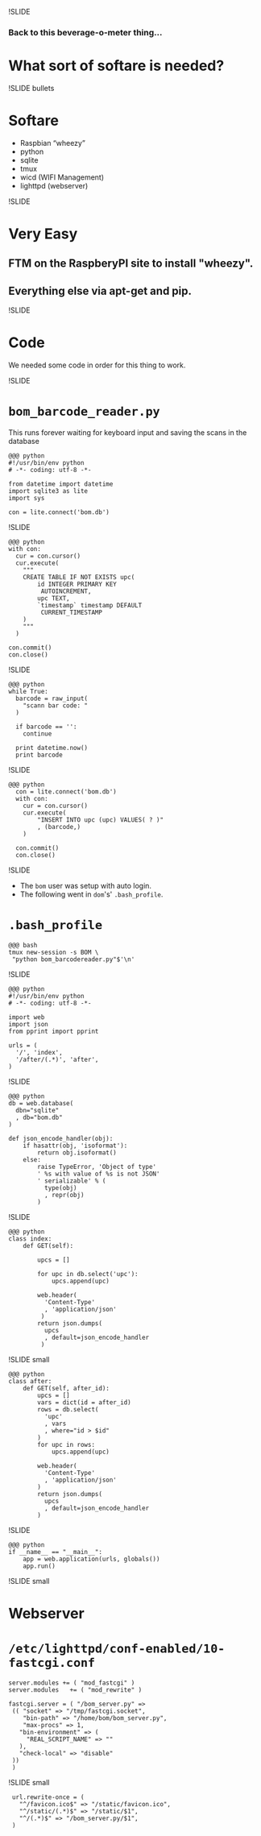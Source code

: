 !SLIDE

### Back to this beverage-o-meter thing... ###

# What sort of softare is needed? #

!SLIDE bullets

# Softare #

* Raspbian “wheezy”
* python
* sqlite
* tmux
* wicd (WIFI Management)
* lighttpd (webserver)

!SLIDE

# Very Easy #

## FTM on the RaspberyPI site to install "wheezy". ##

## Everything else via apt-get and pip. ##

!SLIDE

# Code #

We needed some code in order for this thing to work.

!SLIDE

# `bom_barcode_reader.py` #

This runs forever waiting for keyboard input and saving the scans in the
database

    @@@ python
    #!/usr/bin/env python
    # -*- coding: utf-8 -*-
     
    from datetime import datetime
    import sqlite3 as lite
    import sys
     
    con = lite.connect('bom.db')

!SLIDE

    @@@ python
    with con:
      cur = con.cursor()
      cur.execute(
        """
        CREATE TABLE IF NOT EXISTS upc(
            id INTEGER PRIMARY KEY
             AUTOINCREMENT,
            upc TEXT,
            `timestamp` timestamp DEFAULT
             CURRENT_TIMESTAMP
        )
        """
      )
     
    con.commit()
    con.close()

!SLIDE

    @@@ python 
    while True:
      barcode = raw_input(
      	"scann bar code: "
      )
     
      if barcode == '':
        continue
     
      print datetime.now()
      print barcode

!SLIDE

    @@@ python 
      con = lite.connect('bom.db')
      with con:
        cur = con.cursor()
        cur.execute(
            "INSERT INTO upc (upc) VALUES( ? )"
            , (barcode,)
        )
     
      con.commit()
      con.close()

!SLIDE

* The `bom` user was setup with auto login.
* The following went in `dom`'s' `.bash_profile`.

# `.bash_profile` #

    @@@ bash
    tmux new-session -s BOM \
     "python bom_barcodereader.py"$'\n'

!SLIDE

	@@@ python
    #!/usr/bin/env python
    # -*- coding: utf-8 -*-
     
    import web
    import json
    from pprint import pprint
     
    urls = (
      '/', 'index',
      '/after/(.*)', 'after',
    )

!SLIDE

    @@@ python
    db = web.database(
      dbn="sqlite"
      , db="bom.db"
    )
    
    def json_encode_handler(obj):
        if hasattr(obj, 'isoformat'):
            return obj.isoformat()
        else:
            raise TypeError, 'Object of type'
            ' %s with value of %s is not JSON'
            ' serializable' % (
              type(obj)
              , repr(obj)
            ) 
 
!SLIDE

    @@@ python
    class index:
        def GET(self):
     
            upcs = []
     
            for upc in db.select('upc'):
                upcs.append(upc)
     
            web.header(
              'Content-Type'
              , 'application/json'
             )
            return json.dumps(
              upcs
              , default=json_encode_handler
             )

!SLIDE small

    @@@ python
    class after:
        def GET(self, after_id):
            upcs = []
            vars = dict(id = after_id)
            rows = db.select(
              'upc'
              , vars
              , where="id > $id"
            )
            for upc in rows:
                upcs.append(upc)
     
            web.header(
              'Content-Type'
              , 'application/json'
            )
            return json.dumps(
              upcs
              , default=json_encode_handler
            )

!SLIDE

    @@@ python
    if __name__ == "__main__": 
        app = web.application(urls, globals())
        app.run()

!SLIDE small

# Webserver #

# `/etc/lighttpd/conf-enabled/10-fastcgi.conf` #

    server.modules += ( "mod_fastcgi" )
    server.modules   += ( "mod_rewrite" )
    
    fastcgi.server = ( "/bom_server.py" =>
     (( "socket" => "/tmp/fastcgi.socket",
        "bin-path" => "/home/bom/bom_server.py",
        "max-procs" => 1,
       "bin-environment" => (
         "REAL_SCRIPT_NAME" => ""
       ),
       "check-local" => "disable"
     ))
     )

!SLIDE small

     url.rewrite-once = (
       "^/favicon.ico$" => "/static/favicon.ico",
       "^/static/(.*)$" => "/static/$1",
       "^/(.*)$" => "/bom_server.py/$1",
     )
